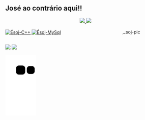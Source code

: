 ## José ao contrário aqui!!
<div align="center">
  <a href="https://github.com/esojairam">
  <img height="180em" src="https://github-readme-stats.vercel.app/api?username=esojairam&show_icons=true&theme=tokyonight&include_all_commits=true&count_private=true&title_color=dec028&bg_color=g0.25turn,1d0052,29154f&border_color=g0.25turn,1d0052,29154f&text_color=a6ffe6"/>
  <img height="180em" src="https://github-readme-stats.vercel.app/api/top-langs/?username=esojairam&layout=compact&langs_count=7&theme=tokyonight&title_color=dec028&bg_color=g0.25turn,1d0052,29154f&border_color=g0.25turn,1d0052,29154f&text_color=a6ffe6"/>
</div>
  <div style="display: inline_block"><br>
  <img align="center" alt="Ésoj-C++" height="50" width="60" src="https://cdn.jsdelivr.net/gh/devicons/devicon/icons/cplusplus/cplusplus-original.svg">
  <img align="center" alt="Ésoj-MySql" height="50" width="60" src="https://cdn.jsdelivr.net/gh/devicons/devicon/icons/mysql/mysql-original.svg">
  <img align="right" alt="Ésoj-pic" width="150" height="150" style="border-radius:50px;" src="https://i.imgur.com/l7qDS66.png">
</div>
  
  ##
  
  <div> 
  <a href="https://www.instagram.com/esoj_airam_/" target="_blank"><img src="https://img.shields.io/badge/-Instagram-%23E4405F?style=for-the-badge&logo=instagram&logoColor=white" target="_blank"></a>
  <a href="https://www.linkedin.com/in/ésoj-airam-63678b240/" target="_blank"><img src="https://img.shields.io/badge/-LinkedIn-%230077B5?style=for-the-badge&logo=linkedin&logoColor=white" target="_blank"></a> 
  
    
   
    
 ![Snake animation](https://github.com/rafaballerini/rafaballerini/blob/output/github-contribution-grid-snake.svg)
    
 
</div>
